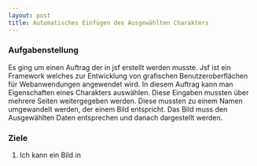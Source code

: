 ```yaml
---
layout: post
title: Automatisches Einfügen des Ausgewählten Charakters 
---
```

### Aufgabenstellung

Es ging um einen Auftrag der in jsf erstellt werden musste. Jsf ist ein Framework welches zur Entwicklung von grafischen Benutzeroberflächen für Webanwendungen angewendet wird. In diesem Auftrag kann man Eigenschaften eines Charakters auswählen. Diese Eingaben mussten über mehrere Seiten weitergegeben werden. Diese mussten zu einem Namen umgewandelt werden, der einem Bild entspricht. Das Bild muss den Ausgewählten Daten entsprechen und danach dargestellt werden.

### Ziele

1. Ich kann ein Bild in 







